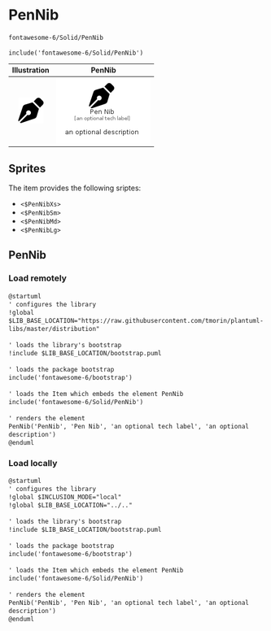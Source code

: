 # PenNib


```text
fontawesome-6/Solid/PenNib
```

```text
include('fontawesome-6/Solid/PenNib')
```



| Illustration | PenNib |
| :---: | :---: |
| ![illustration for Illustration](../../fontawesome-6/Solid/PenNib.png) | ![illustration for PenNib](../../fontawesome-6/Solid/PenNib.Local.png) |



## Sprites
The item provides the following sriptes:

- `<$PenNibXs>`
- `<$PenNibSm>`
- `<$PenNibMd>`
- `<$PenNibLg>`





## PenNib

### Load remotely
```plantuml
@startuml
' configures the library
!global $LIB_BASE_LOCATION="https://raw.githubusercontent.com/tmorin/plantuml-libs/master/distribution"

' loads the library's bootstrap
!include $LIB_BASE_LOCATION/bootstrap.puml

' loads the package bootstrap
include('fontawesome-6/bootstrap')

' loads the Item which embeds the element PenNib
include('fontawesome-6/Solid/PenNib')

' renders the element
PenNib('PenNib', 'Pen Nib', 'an optional tech label', 'an optional description')
@enduml
```

### Load locally
```plantuml
@startuml
' configures the library
!global $INCLUSION_MODE="local"
!global $LIB_BASE_LOCATION="../.."

' loads the library's bootstrap
!include $LIB_BASE_LOCATION/bootstrap.puml

' loads the package bootstrap
include('fontawesome-6/bootstrap')

' loads the Item which embeds the element PenNib
include('fontawesome-6/Solid/PenNib')

' renders the element
PenNib('PenNib', 'Pen Nib', 'an optional tech label', 'an optional description')
@enduml
```

